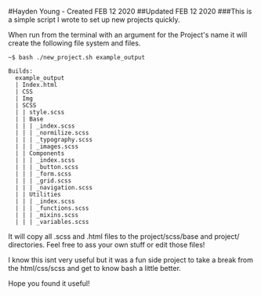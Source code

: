 
#Hayden Young - Created FEB 12 2020
##Updated FEB 12 2020
###This is a simple script I wrote to set up new projects quickly.


When run from the terminal with an argument for the Project's name it will create the following file system and files.


```
~$ bash ./new_project.sh example_output

Builds:
  example_output
  | Index.html
  | CSS
  | Img
  | SCSS
  | | style.scss
  | | Base
  | | | _index.scss
  | | | _normilize.scss
  | | | _typography.scss
  | | | _images.scss
  | | Components
  | | | _index.scss
  | | | _button.scss
  | | | _form.scss
  | | | _grid.scss
  | | | _navigation.scss
  | | Utilities
  | | | _index.scss
  | | | _functions.scss
  | | | _mixins.scss
  | | | _variables.scss
```

It will copy all .scss and .html files to the project/scss/base and project/ directories. Feel free to ass your own stuff or edit those files!

I know this isnt very useful but it was a fun side project to take a break from the html/css/scss and get to know bash a little better.

Hope you found it useful!